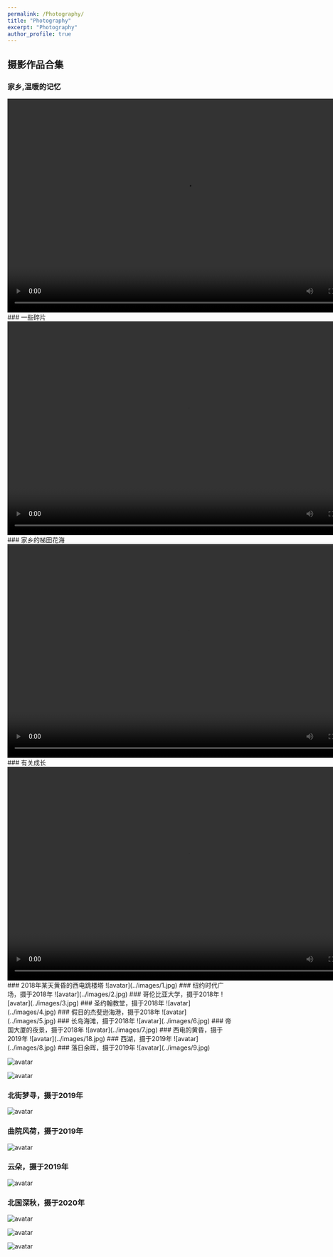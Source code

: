 ```yaml
---
permalink: /Photography/
title: "Photography"
excerpt: "Photography"
author_profile: true
---
```


## 摄影作品合集
### 家乡,温暖的记忆
<video controls="controls" width="800" height="480">
    <source src="../images/1.mp4" type="video/mp4">
</video>
### 一些碎片
<video controls="controls" width="800" height="480">
    <source src="../images/2.mp4" type="video/mp4">
</video>
### 家乡的梯田花海
<video controls="controls" width="800" height="480">
    <source src="../images/3.mp4" type="video/mp4">
</video>
### 有关成长
<video controls="controls" width="800" height="480">
    <source src="../images/4.mp4" type="video/mp4">
</video>
### 2018年某天黄昏的西电跳楼塔
![avatar](../images/1.jpg)
### 纽约时代广场，摄于2018年
![avatar](../images/2.jpg)
### 哥伦比亚大学，摄于2018年
![avatar](../images/3.jpg)
### 圣约翰教堂，摄于2018年
![avatar](../images/4.jpg)
### 假日的杰斐逊海港，摄于2018年
![avatar](../images/5.jpg)
### 长岛海滩，摄于2018年
![avatar](../images/6.jpg)
### 帝国大厦的夜景，摄于2018年
![avatar](../images/7.jpg)
### 西电的黄昏，摄于2019年
![avatar](../images/18.jpg)
### 西湖，摄于2019年
![avatar](../images/8.jpg)
### 落日余晖，摄于2019年
![avatar](../images/9.jpg)

![avatar](../images/10.jpg)

![avatar](../images/13.jpg)
### 北街梦寻，摄于2019年
![avatar](../images/11.jpg)
### 曲院风荷，摄于2019年
![avatar](../images/12.jpg)
### 云朵，摄于2019年
![avatar](../images/14.jpg)
### 北国深秋，摄于2020年
![avatar](../images/15.jpg)

![avatar](../images/16.jpg)

![avatar](../images/17.jpg)
